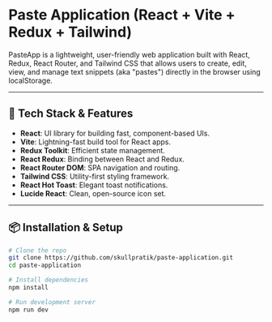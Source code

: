 # Paste Application (React + Vite + Redux + Tailwind)

PasteApp is a lightweight, user-friendly web application built with React, Redux, React Router, and Tailwind CSS that allows users to create, edit, view, and manage text snippets (aka "pastes") directly in the browser using localStorage.

---

## 🚀 Tech Stack & Features

- **React**: UI library for building fast, component-based UIs.
- **Vite**: Lightning-fast build tool for React apps.
- **Redux Toolkit**: Efficient state management.
- **React Redux**: Binding between React and Redux.
- **React Router DOM**: SPA navigation and routing.
- **Tailwind CSS**: Utility-first styling framework.
- **React Hot Toast**: Elegant toast notifications.
- **Lucide React**: Clean, open-source icon set.

---

## 📦 Installation & Setup

```bash
# Clone the repo
git clone https://github.com/skullpratik/paste-application.git
cd paste-application

# Install dependencies
npm install

# Run development server
npm run dev
